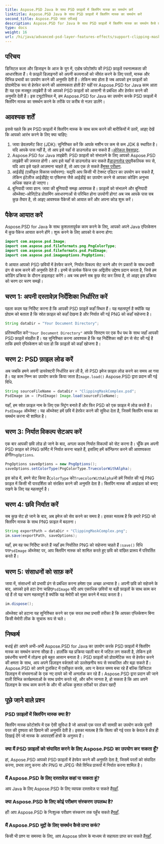 ```yaml
---
title: Aspose.PSD Java के साथ PSD फ़ाइलों में क्लिपिंग मास्क का समर्थन करें
linktitle: Aspose.PSD Java के साथ PSD फ़ाइलों में क्लिपिंग मास्क का समर्थन करें
second_title: Aspose.PSD जावा एपीआई
description: Aspose.PSD for Java के साथ PSD फ़ाइलों में क्लिपिंग मास्क का समर्थन कैसे करें, यह जानें। PSD छवियों को आसानी से हेरफेर करने के लिए हमारे चरण-दर-चरण मार्गदर्शिका का पालन करें।
type: docs
weight: 16
url: /hi/java/advanced-psd-layer-features-effects/support-clipping-mask-psd-files/
---
```

## परिचय
डिजिटल कला और डिजाइन के आज के युग में, एडोब फोटोशॉप की PSD फ़ाइलें रचनात्मकता की आधारशिला हैं। ये फ़ाइलें डिज़ाइनरों को अपनी कल्पनाओं को जीवंत करने के लिए परतों, मास्क और विभिन्न प्रभावों का उपयोग करने की अनुमति देती हैं। लेकिन क्या होता है जब आपको इन फ़ाइलों को प्रोग्रामेटिक रूप से हेरफेर करने की आवश्यकता होती है? यहीं पर Aspose.PSD for Java काम आता है! यह एक मजबूत लाइब्रेरी है जो आपको PSD फ़ाइलों को आसानी से प्रबंधित और हेरफेर करने की अनुमति देती है। इस ट्यूटोरियल में, हम Aspose.PSD for Java का उपयोग करके PSD फ़ाइलों में क्लिपिंग मास्क का समर्थन करने के तरीके पर करीब से नज़र डालेंगे। 
## आवश्यक शर्तें
इससे पहले कि हम PSD फ़ाइलों में क्लिपिंग मास्क के साथ काम करने की बारीकियों में उतरें, आइए देखें कि आपको आरंभ करने के लिए क्या चाहिए:
1.  जावा डेवलपमेंट किट (JDK): सुनिश्चित करें कि आपके मशीन पर कम से कम JDK 8 स्थापित है। यदि आपके पास नहीं है, तो आप इसे यहाँ से डाउनलोड कर सकते हैं।[ओरेकल वेबसाइट](https://www.oracle.com/java/technologies/javase-jdk8-downloads.html).
2.  Aspose.PSD for Java लाइब्रेरी: PSD फ़ाइलों को संभालने के लिए आपको Aspose.PSD लाइब्रेरी की ज़रूरत होगी। आप इसे यहाँ से डाउनलोड कर सकते हैं[डाउनलोड पृष्ठ](https://releases.aspose.com/psd/java/)वैकल्पिक रूप से, यदि आप इसे पहले आज़माना चाहते हैं, तो आप एक ले सकते हैं[मुफ्त परीक्षण](https://releases.aspose.com/).
3. आईडीई (एकीकृत विकास पर्यावरण): यद्यपि आप किसी भी टेक्स्ट एडिटर का उपयोग कर सकते हैं, लेकिन इंटेलीज आईडीईए या एक्लिप्स जैसे आईडीई का उपयोग करने से आपका कोडिंग अनुभव अधिक सहज हो जाएगा।
4. बुनियादी जावा ज्ञान: जावा की बुनियादी समझ आवश्यक है। फ़ाइलों को संभालने और बुनियादी ऑब्जेक्ट-ओरिएंटेड प्रोग्रामिंग अवधारणाओं से परिचित होना उपयोगी होगा!
अब जब आपके पास सब कुछ तैयार है, तो आइए आवश्यक पैकेजों को आयात करें और अपना कोड शुरू करें।
## पैकेज आयात करें
Aspose.PSD for Java के साथ कुशलतापूर्वक काम करने के लिए, आपको अपने Java एप्लिकेशन में कुछ पैकेज आयात करने होंगे। शुरू करने के लिए आपको ये करना होगा:
```java
import com.aspose.psd.Image;
import com.aspose.psd.fileformats.png.PngColorType;
import com.aspose.psd.fileformats.psd.PsdImage;
import com.aspose.psd.imageoptions.PngOptions;
```
ये आयात आपको PSD छवियों में हेरफेर करने, निर्यात विकल्प सेट करने और रंग प्रकारों के साथ प्रभावी ढंग से काम करने की अनुमति देते हैं। इनमें से प्रत्येक पैकेज एक अद्वितीय उद्देश्य प्रदान करता है, जिसे हम कोडिंग प्रक्रिया के दौरान हाइलाइट करेंगे।
अब जब हमने सब कुछ सेट कर लिया है, तो आइए इस प्रक्रिया को चरण दर चरण समझें।
## चरण 1: अपनी दस्तावेज़ निर्देशिका निर्धारित करें
पहला कदम यह निर्दिष्ट करना है कि आपकी PSD फ़ाइलें कहाँ स्थित हैं। यह महत्वपूर्ण है क्योंकि यह प्रोग्राम को बताता है कि स्रोत फ़ाइल को कहाँ देखना है और निर्यात की गई PNG को कहाँ सहेजना है।
```java
String dataDir = "Your Document Directory";
```
 प्रतिस्थापित करें`"Your Document Directory"` आपके सिस्टम पर एक वैध पथ के साथ जहाँ आपकी PSD फ़ाइलें संग्रहीत हैं। यह सुनिश्चित करना आवश्यक है कि यह निर्देशिका सही ढंग से सेट की गई है ताकि हमारे एप्लिकेशन को पता हो कि फ़ाइलों को कहाँ खोजना है। 
## चरण 2: PSD फ़ाइल लोड करें
 अब जबकि हमने अपनी डायरेक्टरी निर्धारित कर ली है, तो PSD इमेज फ़ाइल लोड करने का समय आ गया है। यह काम निम्न का उपयोग करके किया जाता है`Image.load()` Aspose.PSD द्वारा प्रदान की गई विधि.
```java
String sourceFileName = dataDir + "ClippingMaskComplex.psd";
PsdImage im = (PsdImage) Image.load(sourceFileName);
```
 यहाँ, हम स्रोत फ़ाइल नाम के लिए एक स्ट्रिंग बनाते हैं और फिर PSD को एक फ़ाइल में लोड करते हैं।`PsdImage` ऑब्जेक्ट। यह ऑब्जेक्ट हमें छवि में हेरफेर करने की सुविधा देता है, जिसमें क्लिपिंग मास्क का समर्थन करना भी शामिल है।
## चरण 3: निर्यात विकल्प सेटअप करें
 एक बार आपकी छवि लोड हो जाने के बाद, अगला कदम निर्यात विकल्पों को सेट करना है। चूँकि हम अपनी PSD फ़ाइल को PNG फ़ॉर्मेट में निर्यात करना चाहते हैं, इसलिए हमें कॉन्फ़िगर करने की आवश्यकता होगी`PngOptions`.
```java
PngOptions saveOptions = new PngOptions();
saveOptions.setColorType(PngColorType.TruecolorWithAlpha);
```
 इस कोड में, हमने सेट किया है`ColorType` को`TruecolorWithAlpha`जो हमें निर्यात की गई PNG फ़ाइल में किसी भी पारदर्शिता को संरक्षित करने की अनुमति देता है। क्लिपिंग मास्क की अखंडता को बनाए रखने के लिए यह महत्वपूर्ण है।
## चरण 4: छवि निर्यात करें
सब कुछ सेट हो जाने के बाद, अब इमेज को सेव करने का समय है। इसका मतलब है कि हमारे PSD को क्लिपिंग मास्क के साथ PNG फ़ाइल में बदलना।
```java
String exportPath = dataDir + "ClippingMaskComplex.png";
im.save(exportPath, saveOptions);
```
 यहाँ, हम वह पथ निर्दिष्ट करते हैं जहाँ हम निर्यातित PNG को सहेजना चाहते हैं।`save()` विधि पर`PsdImage` ऑब्जेक्ट पर, आप क्लिपिंग मास्क को शामिल करते हुए छवि को वांछित प्रारूप में परिवर्तित करते हैं।
## चरण 5: संसाधनों को साफ़ करें
 जावा में, संसाधनों को प्रभावी ढंग से प्रबंधित करना हमेशा एक अच्छा अभ्यास है। अपनी छवि को सहेजने के बाद, आपको इसे हटा देना चाहिए`PsdImage` यदि आप एकाधिक छवियों या बड़ी फ़ाइलों के साथ काम कर रहे हैं तो यह चरण महत्वपूर्ण है क्योंकि यह मेमोरी को मुक्त करने में मदद करता है।
```java
im.dispose();
```
ऑब्जेक्ट को हटाना यह सुनिश्चित करने का एक सरल तथा प्रभावी तरीका है कि आपका एप्लिकेशन बिना किसी मेमोरी लीक के सुचारू रूप से चले।
## निष्कर्ष
बधाई हो! आपने अभी-अभी Aspose.PSD for Java का उपयोग करके PSD फ़ाइलों में क्लिपिंग मास्क का समर्थन करना सीखा है। हालाँकि यह प्रक्रिया पहली बार में जटिल लग सकती है, लेकिन इसे प्रबंधनीय चरणों में तोड़ना इसे बहुत आसान बनाता है। PSD फ़ाइलों को प्रोग्रामेटिक रूप से हेरफेर करने की क्षमता के साथ, आप अपने डिज़ाइन वर्कफ़्लो को उल्लेखनीय रूप से स्वचालित और बढ़ा सकते हैं।
Aspose.PSD को अपने टूलकिट में एकीकृत करके, आप न केवल समय बचा रहे हैं बल्कि डिजिटल डिज़ाइन में संभावनाओं के एक नए दायरे को भी अनलॉक कर रहे हैं। Aspose.PSD द्वारा प्रदान की जाने वाली विभिन्न कार्यक्षमताओं के साथ प्रयोग करते रहें, और कौन जानता है, हो सकता है कि आप अपने डिज़ाइन के साथ काम करने के और भी अधिक कुशल तरीकों पर ठोकर खाएँ!
## पूछे जाने वाले प्रश्न
### PSD फ़ाइलों में क्लिपिंग मास्क क्या है?
क्लिपिंग मास्क फ़ोटोशॉप में एक ऐसी सुविधा है जो आपको एक परत की सामग्री का उपयोग करके दूसरी परत की दृश्यता को छिपाने की अनुमति देती है। इसका मतलब है कि क्लिप की गई परत के केवल वे क्षेत्र ही दिखाई देंगे जो मास्क के अपारदर्शी क्षेत्रों के अनुरूप हैं।
### क्या मैं PSD फ़ाइलों को संपादित करने के लिए Aspose.PSD का उपयोग कर सकता हूँ?
हां, Aspose.PSD आपको PSD फ़ाइलों में हेरफेर करने की अनुमति देता है, जिसमें परतों को संपादित करना, प्रभाव लागू करना और PNG या JPEG जैसे विभिन्न प्रारूपों में निर्यात करना शामिल है।
### मैं Aspose.PSD के लिए दस्तावेज़ कहां पा सकता हूं?
 आप Java के लिए Aspose.PSD के लिए व्यापक दस्तावेज़ पा सकते हैं[यहाँ](https://reference.aspose.com/psd/java/).
### क्या Aspose.PSD के लिए कोई परीक्षण संस्करण उपलब्ध है?
 हाँ! आप Aspose.PSD के निःशुल्क परीक्षण संस्करण तक पहुँच सकते हैं[यहाँ](https://releases.aspose.com/).
### मैं Aspose.PSD मुद्दों के लिए समर्थन कैसे प्राप्त करूं?
 किसी भी प्रश्न या समस्या के लिए, आप Aspose फ़ोरम के माध्यम से सहायता प्राप्त कर सकते हैं[यहाँ](https://forum.aspose.com/c/psd/34).